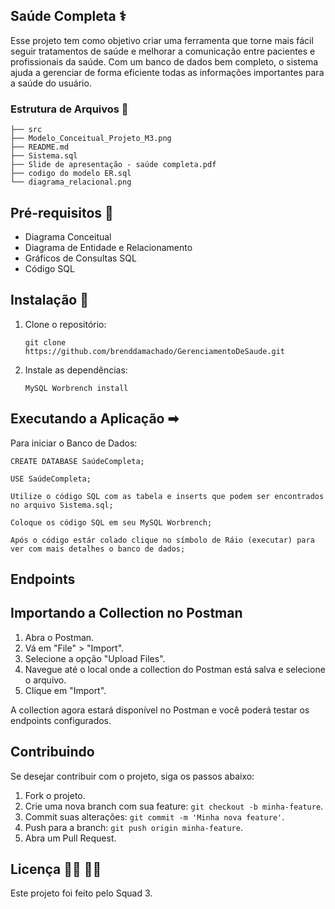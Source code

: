 ## Saúde Completa &#x2695;

Esse projeto tem como objetivo criar uma ferramenta que torne mais fácil seguir tratamentos de saúde e melhorar a comunicação entre pacientes e profissionais da saúde. Com um banco de dados bem completo, o sistema ajuda a gerenciar de forma eficiente todas as informações importantes para a saúde do usuário.

### Estrutura de Arquivos &#x1F4C4;

```
├── src
├── Modelo_Conceitual_Projeto_M3.png
├── README.md
├── Sistema.sql
├── Slide de apresentação - saúde completa.pdf
├── codigo do modelo ER.sql
└── diagrama_relacional.png 
```

## Pré-requisitos &#x1F528; 

- Diagrama Conceitual 
- Diagrama de Entidade e Relacionamento
- Gráficos de Consultas SQL
- Código SQL

## Instalação &#x1F527;

1. Clone o repositório:

   ```
   git clone https://github.com/brenddamachado/GerenciamentoDeSaude.git
   ```

2. Instale as dependências:

   ```
   MySQL Worbrench install 
   ```

## Executando a Aplicação &#x27A1;

Para iniciar o Banco de Dados:

```
CREATE DATABASE SaúdeCompleta; 
```

```
USE SaúdeCompleta; 
```

```
Utilize o código SQL com as tabela e inserts que podem ser encontrados no arquivo Sistema.sql; 
```

```
Coloque os código SQL em seu MySQL Worbrench; 
```

```
Após o código estár colado clique no símbolo de Ráio (executar) para ver com mais detalhes o banco de dados; 
```

## Endpoints

## Importando a Collection no Postman

1. Abra o Postman.
2. Vá em "File" > "Import".
3. Selecione a opção "Upload Files".
4. Navegue até o local onde a collection do Postman está salva e selecione o arquivo.
5. Clique em "Import".

A collection agora estará disponível no Postman e você poderá testar os endpoints configurados.

## Contribuindo

Se desejar contribuir com o projeto, siga os passos abaixo:

1. Fork o projeto.
2. Crie uma nova branch com sua feature: `git checkout -b minha-feature`.
3. Commit suas alterações: `git commit -m 'Minha nova feature'`.
4. Push para a branch: `git push origin minha-feature`.
5. Abra um Pull Request.

## Licença &#x1F469;&#x1F3FF; &#x1F468;&#x1F3FF;

Este projeto foi feito pelo Squad 3. 

